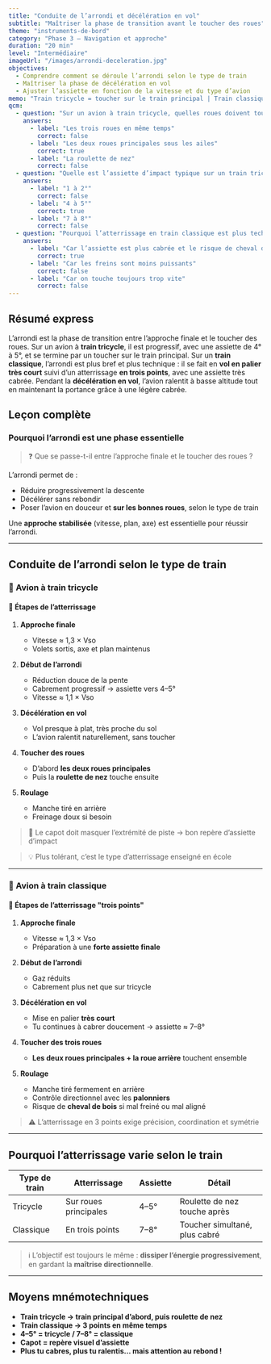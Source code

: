 ```yaml
---
title: "Conduite de l’arrondi et décélération en vol"
subtitle: "Maîtriser la phase de transition avant le toucher des roues"
theme: "instruments-de-bord"
category: "Phase 3 – Navigation et approche"
duration: "20 min"
level: "Intermédiaire"
imageUrl: "/images/arrondi-deceleration.jpg"
objectives:
  - Comprendre comment se déroule l’arrondi selon le type de train
  - Maîtriser la phase de décélération en vol
  - Ajuster l’assiette en fonction de la vitesse et du type d’avion
memo: "Train tricycle = toucher sur le train principal | Train classique = toucher en 3 points"
qcm:
  - question: "Sur un avion à train tricycle, quelles roues doivent toucher en premier ?"
    answers:
      - label: "Les trois roues en même temps"
        correct: false
      - label: "Les deux roues principales sous les ailes"
        correct: true
      - label: "La roulette de nez"
        correct: false
  - question: "Quelle est l’assiette d’impact typique sur un train tricycle ?"
    answers:
      - label: "1 à 2°"
        correct: false
      - label: "4 à 5°"
        correct: true
      - label: "7 à 8°"
        correct: false
  - question: "Pourquoi l’atterrissage en train classique est plus technique ?"
    answers:
      - label: "Car l’assiette est plus cabrée et le risque de cheval de bois est plus élevé"
        correct: true
      - label: "Car les freins sont moins puissants"
        correct: false
      - label: "Car on touche toujours trop vite"
        correct: false
---
```


## Résumé express

L’arrondi est la phase de transition entre l’approche finale et le toucher des roues. Sur un avion à **train tricycle**, il est progressif, avec une assiette de 4° à 5°, et se termine par un toucher sur le train principal. Sur un **train classique**, l’arrondi est plus bref et plus technique : il se fait en **vol en palier très court** suivi d’un atterrissage **en trois points**, avec une assiette très cabrée. Pendant la **décélération en vol**, l’avion ralentit à basse altitude tout en maintenant la portance grâce à une légère cabrée.

## Leçon complète

### Pourquoi l’arrondi est une phase essentielle

> ❓ Que se passe-t-il entre l’approche finale et le toucher des roues ?

L’arrondi permet de :

- Réduire progressivement la descente
- Décélérer sans rebondir
- Poser l’avion en douceur et **sur les bonnes roues**, selon le type de train

Une **approche stabilisée** (vitesse, plan, axe) est essentielle pour réussir l’arrondi.

---

## Conduite de l’arrondi selon le type de train

### 🛬 Avion à train tricycle

#### 🔢 Étapes de l’atterrissage

1. **Approche finale**

   - Vitesse ≈ 1,3 × Vso
   - Volets sortis, axe et plan maintenus

2. **Début de l’arrondi**

   - Réduction douce de la pente
   - Cabrement progressif → assiette vers 4–5°
   - Vitesse ≈ 1,1 × Vso

3. **Décélération en vol**

   - Vol presque à plat, très proche du sol
   - L’avion ralentit naturellement, sans toucher

4. **Toucher des roues**

   - D’abord **les deux roues principales**
   - Puis la **roulette de nez** touche ensuite

5. **Roulage**
   - Manche tiré en arrière
   - Freinage doux si besoin

> 🧠 Le capot doit masquer l’extrémité de piste → bon repère d’assiette d’impact

> 💡 Plus tolérant, c’est le type d’atterrissage enseigné en école

---

### 🛬 Avion à train classique

#### 🔢 Étapes de l’atterrissage "trois points"

1. **Approche finale**

   - Vitesse ≈ 1,3 × Vso
   - Préparation à une **forte assiette finale**

2. **Début de l’arrondi**

   - Gaz réduits
   - Cabrement plus net que sur tricycle

3. **Décélération en vol**

   - Mise en palier **très court**
   - Tu continues à cabrer doucement → assiette ≈ 7–8°

4. **Toucher des trois roues**

   - **Les deux roues principales + la roue arrière** touchent ensemble

5. **Roulage**
   - Manche tiré fermement en arrière
   - Contrôle directionnel avec les **palonniers**
   - Risque de **cheval de bois** si mal freiné ou mal aligné

> ⚠️ L’atterrissage en 3 points exige précision, coordination et symétrie

---

## Pourquoi l’atterrissage varie selon le train

| Type de train | Atterrissage          | Assiette | Détail                        |
| ------------- | --------------------- | -------- | ----------------------------- |
| Tricycle      | Sur roues principales | 4–5°     | Roulette de nez touche après  |
| Classique     | En trois points       | 7–8°     | Toucher simultané, plus cabré |

> ℹ️ L’objectif est toujours le même : **dissiper l’énergie progressivement**, en gardant la **maîtrise directionnelle**.

---

## Moyens mnémotechniques

- **Train tricycle → train principal d’abord, puis roulette de nez**
- **Train classique → 3 points en même temps**
- **4–5° = tricycle / 7–8° = classique**
- **Capot = repère visuel d’assiette**
- **Plus tu cabres, plus tu ralentis... mais attention au rebond !**

